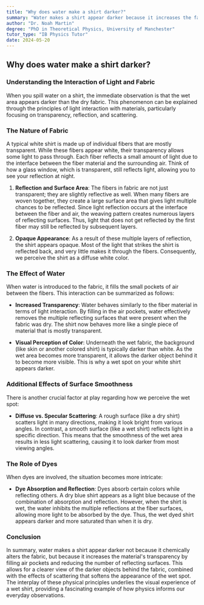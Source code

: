 ```yaml
---
title: "Why does water make a shirt darker?"
summary: "Water makes a shirt appear darker because it increases the fabric's transparency, allowing you to see the darker objects behind it. This happens because water fills in the air pockets between fibers, reducing light reflection and making the fabric more translucent."
author: "Dr. Noah Martin"
degree: "PhD in Theoretical Physics, University of Manchester"
tutor_type: "IB Physics Tutor"
date: 2024-05-20
---
```


## Why does water make a shirt darker?

### Understanding the Interaction of Light and Fabric

When you spill water on a shirt, the immediate observation is that the wet area appears darker than the dry fabric. This phenomenon can be explained through the principles of light interaction with materials, particularly focusing on transparency, reflection, and scattering.

### The Nature of Fabric

A typical white shirt is made up of individual fibers that are mostly transparent. While these fibers appear white, their transparency allows some light to pass through. Each fiber reflects a small amount of light due to the interface between the fiber material and the surrounding air. Think of how a glass window, which is transparent, still reflects light, allowing you to see your reflection at night.

1. **Reflection and Surface Area**: The fibers in fabric are not just transparent; they are slightly reflective as well. When many fibers are woven together, they create a large surface area that gives light multiple chances to be reflected. Since light reflection occurs at the interface between the fiber and air, the weaving pattern creates numerous layers of reflecting surfaces. Thus, light that does not get reflected by the first fiber may still be reflected by subsequent layers.

2. **Opaque Appearance**: As a result of these multiple layers of reflection, the shirt appears opaque. Most of the light that strikes the shirt is reflected back, and very little makes it through the fibers. Consequently, we perceive the shirt as a diffuse white color.

### The Effect of Water

When water is introduced to the fabric, it fills the small pockets of air between the fibers. This interaction can be summarized as follows:

- **Increased Transparency**: Water behaves similarly to the fiber material in terms of light interaction. By filling in the air pockets, water effectively removes the multiple reflecting surfaces that were present when the fabric was dry. The shirt now behaves more like a single piece of material that is mostly transparent.

- **Visual Perception of Color**: Underneath the wet fabric, the background (like skin or another colored shirt) is typically darker than white. As the wet area becomes more transparent, it allows the darker object behind it to become more visible. This is why a wet spot on your white shirt appears darker.

### Additional Effects of Surface Smoothness

There is another crucial factor at play regarding how we perceive the wet spot:

- **Diffuse vs. Specular Scattering**: A rough surface (like a dry shirt) scatters light in many directions, making it look bright from various angles. In contrast, a smooth surface (like a wet shirt) reflects light in a specific direction. This means that the smoothness of the wet area results in less light scattering, causing it to look darker from most viewing angles.

### The Role of Dyes

When dyes are involved, the situation becomes more intricate:

- **Dye Absorption and Reflection**: Dyes absorb certain colors while reflecting others. A dry blue shirt appears as a light blue because of the combination of absorption and reflection. However, when the shirt is wet, the water inhibits the multiple reflections at the fiber surfaces, allowing more light to be absorbed by the dye. Thus, the wet dyed shirt appears darker and more saturated than when it is dry.

### Conclusion

In summary, water makes a shirt appear darker not because it chemically alters the fabric, but because it increases the material's transparency by filling air pockets and reducing the number of reflecting surfaces. This allows for a clearer view of the darker objects behind the fabric, combined with the effects of scattering that softens the appearance of the wet spot. The interplay of these physical principles underlies the visual experience of a wet shirt, providing a fascinating example of how physics informs our everyday observations.
    